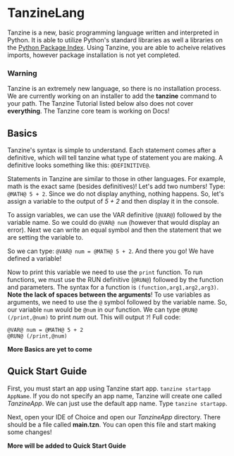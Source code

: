 # TanzineLang
Tanzine is a new, basic programming language written and interpreted in Python. It is able to utilize Python's standard libraries as well a libraries on the [Python Package Index](https://pypi.org/). Using Tanzine, you are able to acheive relatives imports, however package installation is not yet completed. 

### Warning
Tanzine is an extremely new language, so there is no installation process. We are currently working on an installer to add the **tanzine** command to your path. 
The Tanzine Tutorial listed below also does not cover **everything**. The Tanzine core team is working on Docs!

## Basics
Tanzine's syntax is simple to understand. Each statement comes after a definitive, which will tell tanzine what type of statement you are making. A definitive looks something like this: `@DEFINITIVE@`.

Statements in Tanzine are similar to those in other languages. For example, math is the exact same (besides definitives)! Let's add two numbers! Type: `@MATH@ 5 + 2`. Since we do not display anything, nothing happens. So, let's assign a variable to the output of *5 + 2* and then display it in the console. 

To assign variables, we can use the VAR definitive (`@VAR@`) followed by the variable name. So we could do `@VAR@ num` (however that would display an error). Next we can write an equal symbol and then the statement that we are setting the variable to. 

So we can type: `@VAR@ num = @MATH@ 5 + 2`. And there you go! We have defined a variable!

Now to print this variable we need to use the `print` function. To run functions, we must use the RUN definitive (`@RUN@`) followed by the function and parameters. The syntax for a function is `(function,arg1,arg2,arg3)`. **Note the lack of spaces between the arguments**! To use variables as arguments, we need to use the `@` symbol followed by the variable name. So, our variable `num` would be `@num` in our function. We can type `@RUN@ (/print,@num)` to print *num* out. This will output `7`! Full code: 
```
@VAR@ num = @MATH@ 5 + 2
@RUN@ (/print,@num)
```

**More Basics are yet to come**

## Quick Start Guide
First, you must start an app using Tanzine start app. `tanzine startapp AppName`. If you do not specify an app name, Tanzine will create one called *TanzineApp*. We can just use the default app name. Type `tanzine startapp`.

Next, open your IDE of Choice and open our *TanzineApp* directory. There should be a file called **main.tzn**. You  can open this file and start making some changes!

**More will be added to Quick Start Guide**
